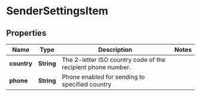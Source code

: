 
# SenderSettingsItem

## Properties
Name | Type | Description | Notes
------------ | ------------- | ------------- | -------------
**country** | **String** | The 2-letter ISO country code of the recipient phone number.  | 
**phone** | **String** | Phone enabled for sending to specified country | 



